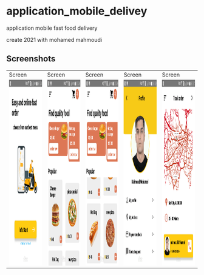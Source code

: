 # application_mobile_delivey
application  mobile  fast food delivery 

create 2021 with mohamed mahmoudi
## Screenshots


<table>
  <tr>
     <td>Screen</td>
    <td>Screen</td>
     <td>Screen</td>
     <td>Screen</td>
    <td>Screen</td>
    
  </tr>
  <tr>
    <td><img src="Screenshots/Screenshot20221115202843.png" width=270 height=490></td>
    <td><img src="Screenshots/Screenshot20221115202856.png" width=270 height=490></td>
    <td><img src="Screenshots/Screenshot20221115202901.png" width=270 height=490></td>
    <td><img src="Screenshots/Screenshot20221115202907.png" width=270 height=490></td>
    <td><img src="Screenshots/Screenshot20221115203733.png" width=270 height=490></td>
  </tr>
 </table>
 
